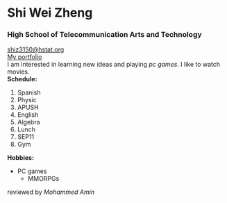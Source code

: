# Shi Wei Zheng  
### High School of Telecommunication Arts and Technology  
shiz3150@hstat.org  
[My portfolio](https://sites.google.com/a/hstat.org/shiz3150sep11/)  
I am interested in learning new ideas and playing _pc games_. I like to watch movies.  
**Schedule:**  
1. Spanish  
2. Physic  
3. APUSH  
4. English  
5. Algebra  
6. Lunch  
7. SEP11  
8. Gym  

  **Hobbies:**  
* PC games  
  * MMORPGs
 













reviewed by _Mohammed Amin_